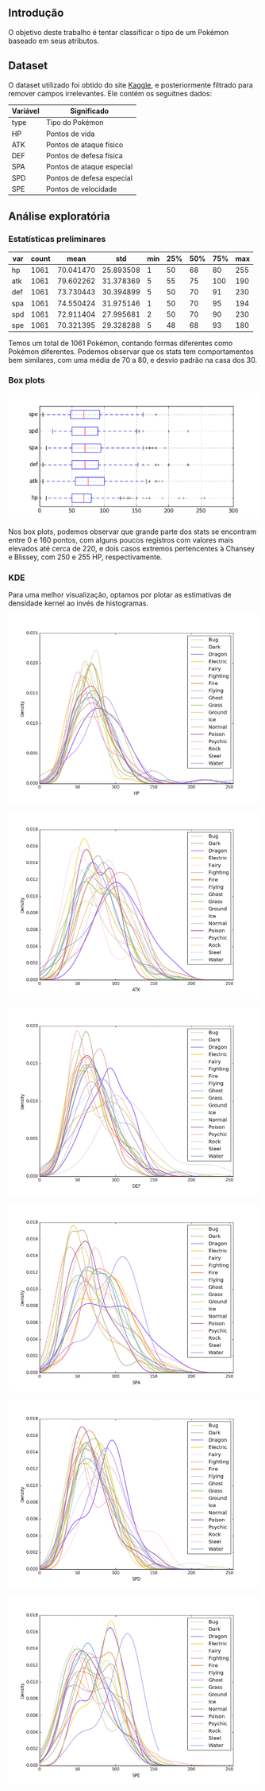 ## Introdução

O objetivo deste trabalho é tentar classificar o tipo de um Pokémon baseado em seus atributos.

## Dataset

O dataset utilizado foi obtido do site [Kaggle](https://www.kaggle.com/mylesoneill/d/mylesoneill/pokemon-sun-and-moon-gen-7-stats/new-sun-and-moon-pokemon-analysis), e posteriormente filtrado para remover campos irrelevantes. Ele contém os seguitnes dados:

| Variável | Significado |
| --- | --- |
| type | Tipo do Pokémon |
| HP | Pontos de vida |
| ATK | Pontos de ataque físico |
| DEF | Pontos de defesa física |
| SPA | Pontos de ataque especial |
| SPD | Pontos de defesa especial |
| SPE | Pontos de velocidade |

## Análise exploratória

### Estatísticas preliminares

var | count | mean | std | min | 25% | 50% | 75% | max
--- | --- | --- | --- | --- | --- | --- | --- | --- | 
hp | 1061 | 70.041470 | 25.893508 | 1 | 50 | 68 | 80 | 255
atk | 1061 | 79.602262 | 31.378369 | 5 | 55 | 75 | 100 | 190
def | 1061 | 73.730443 | 30.394899 | 5 | 50 | 70 | 91 | 230
spa | 1061 | 74.550424 | 31.975146 | 1 | 50 | 70 | 95 | 194
spd | 1061 | 72.911404 | 27.995681 | 2 | 50 | 70 | 90 | 230
spe | 1061 | 70.321395 | 29.328288 | 5 | 48 | 68 | 93 | 180

Temos um total de 1061 Pokémon, contando formas diferentes como Pokémon diferentes. Podemos observar que os stats tem comportamentos bem similares, com uma média de 70 a 80, e desvio padrão na casa dos 30.

### Box plots

![Box Plot](images/boxplot.png)

Nos box plots, podemos observar que grande parte dos stats se encontram entre 0 e 160 pontos, com alguns poucos registros com valores mais elevados até cerca de 220, e dois casos extremos pertencentes à Chansey e Blissey, com 250 e 255 HP, respectivamente.

### KDE

Para uma melhor visualização, optamos por plotar as estimativas de densidade kernel ao invés de histogramas. 

![KDE_HP](images/kde_hp.png)

![KDE_ATK](images/kde_atk.png)

![KDE_DEF](images/kde_def.png)

![KDE_SPA](images/kde_spa.png)

![KDE_SPD](images/kde_spd.png)

![KDE_SPE](images/kde_spe.png)



